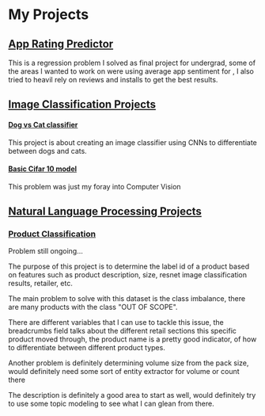 #       **My Projects**



## [App Rating Predictor](https://github.com/NikhilGaur406/AndroidAppRating)
This is a regression problem I solved as final project for undergrad, some of the areas I wanted to work on were using average app sentiment for , I also tried to heavil rely on reviews and installs to get the best results.


## [Image Classification Projects](https://github.com/NikhilGaur406/DogCatClassifier)
#### [Dog vs Cat classifier](https://github.com/NikhilGaur406/ImageClassificationProjects/blob/master/Dog_Cat_Image_Classifier.ipynb) 

This project is about creating an image classifier using CNNs to differentiate between dogs and cats.

#### [Basic Cifar 10 model](https://github.com/NikhilGaur406/ImageClassificationProjects/blob/master/Cifar_First_CNN_Model.ipynb)

This problem was just my foray into Computer Vision

## [Natural Language Processing Projects](https://github.com/NikhilGaur406/NLPProjects)
### [Product Classification](https://github.com/NikhilGaur406/NLPProjects/blob/master/Product%20Classification.ipynb)
Problem still ongoing...

The purpose of this project is to determine the label id of a product based on features such as product description, size, resnet image classification results, retailer, etc.

The main problem to solve with this dataset is the class imbalance, there are many products with the class "OUT OF SCOPE".

There are different variables that I can use to tackle this issue, the breadcrumbs field talks about the different retail sections this specific product moved through, the product name is a pretty good indicator, of how to differentiate between different product types.

Another problem is definitely determining volume size from the pack size, would definitely need some sort of entity extractor for volume or count there

The description is definitely a good area to start as well, would definitely try to use some topic modeling to see what I can glean from there.



